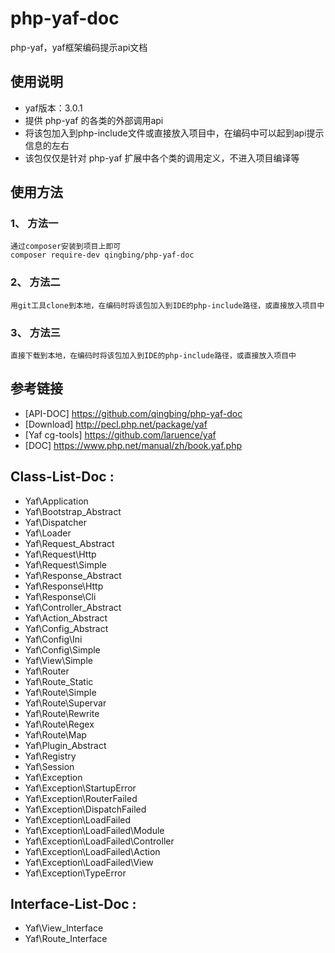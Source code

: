 # php-yaf-doc
php-yaf，yaf框架编码提示api文档


## 使用说明
- yaf版本：3.0.1
- 提供 php-yaf 的各类的外部调用api
- 将该包加入到php-include文件或直接放入项目中，在编码中可以起到api提示信息的左右
- 该包仅仅是针对 php-yaf 扩展中各个类的调用定义，不进入项目编译等


## 使用方法
### 1、 方法一
```text
通过composer安装到项目上即可
composer require-dev qingbing/php-yaf-doc
```

### 2、 方法二
```text
用git工具clone到本地，在编码时将该包加入到IDE的php-include路径，或直接放入项目中
```

### 3、 方法三
```text
直接下载到本地，在编码时将该包加入到IDE的php-include路径，或直接放入项目中
```

## 参考链接
- [API-DOC] https://github.com/qingbing/php-yaf-doc
- [Download] http://pecl.php.net/package/yaf
- [Yaf cg-tools] https://github.com/laruence/yaf
- [DOC] https://www.php.net/manual/zh/book.yaf.php


## Class-List-Doc : 
- Yaf\Application
- Yaf\Bootstrap_Abstract
- Yaf\Dispatcher
- Yaf\Loader
- Yaf\Request_Abstract
- Yaf\Request\Http
- Yaf\Request\Simple
- Yaf\Response_Abstract
- Yaf\Response\Http
- Yaf\Response\Cli
- Yaf\Controller_Abstract
- Yaf\Action_Abstract
- Yaf\Config_Abstract
- Yaf\Config\Ini
- Yaf\Config\Simple
- Yaf\View\Simple
- Yaf\Router
- Yaf\Route_Static
- Yaf\Route\Simple
- Yaf\Route\Supervar
- Yaf\Route\Rewrite
- Yaf\Route\Regex
- Yaf\Route\Map
- Yaf\Plugin_Abstract
- Yaf\Registry
- Yaf\Session
- Yaf\Exception
- Yaf\Exception\StartupError
- Yaf\Exception\RouterFailed
- Yaf\Exception\DispatchFailed
- Yaf\Exception\LoadFailed
- Yaf\Exception\LoadFailed\Module
- Yaf\Exception\LoadFailed\Controller
- Yaf\Exception\LoadFailed\Action
- Yaf\Exception\LoadFailed\View
- Yaf\Exception\TypeError



## Interface-List-Doc : 
- Yaf\View_Interface
- Yaf\Route_Interface